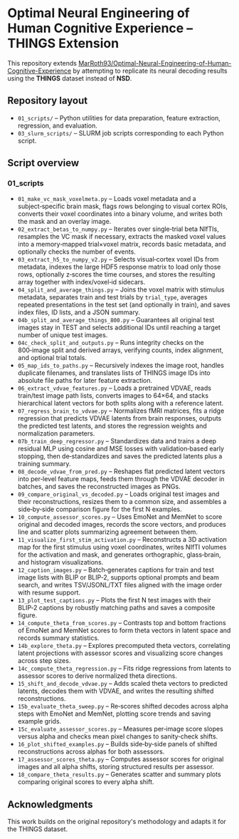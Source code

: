 # Optimal Neural Engineering of Human Cognitive Experience – THINGS Extension

This repository extends [MarRoth93/Optimal-Neural-Engineering-of-Human-Cognitive-Experience](https://github.com/MarRoth93/Optimal-Neural-Engineering-of-Human-Cognitive-Experience) by attempting to replicate its neural decoding results using the **THINGS** dataset instead of **NSD**.

## Repository layout

- `01_scripts/` – Python utilities for data preparation, feature extraction, regression, and evaluation.
- `03_slurm_scripts/` – SLURM job scripts corresponding to each Python script.

## Script overview

### 01_scripts

- `01_make_vc_mask_voxelmeta.py` – Loads voxel metadata and a subject‑specific brain mask, flags rows belonging to visual cortex ROIs, converts their voxel coordinates into a binary volume, and writes both the mask and an overlay image.
- `02_extract_betas_to_numpy.py` – Iterates over single‑trial beta NIfTIs, resamples the VC mask if necessary, extracts the masked voxel values into a memory‑mapped trial×voxel matrix, records basic metadata, and optionally checks the number of events.
- `03_extract_h5_to_numpy_v2.py` – Selects visual‑cortex voxel IDs from metadata, indexes the large HDF5 response matrix to load only those rows, optionally z‑scores the time courses, and stores the resulting array together with index/voxel‑id sidecars.
- `04_split_and_average_things.py` – Joins the voxel matrix with stimulus metadata, separates train and test trials by `trial_type`, averages repeated presentations in the test set (and optionally in train), and saves index files, ID lists, and a JSON summary.
- `04b_split_and_average_things_800.py` – Guarantees all original test images stay in TEST and selects additional IDs until reaching a target number of unique test images.
- `04c_check_split_and_outputs.py` – Runs integrity checks on the 800‑image split and derived arrays, verifying counts, index alignment, and optional trial totals.
- `05_map_ids_to_paths.py` – Recursively indexes the image root, handles duplicate filenames, and translates lists of THINGS image IDs into absolute file paths for later feature extraction.
- `06_extract_vdvae_features.py` – Loads a pretrained VDVAE, reads train/test image path lists, converts images to 64×64, and stacks hierarchical latent vectors for both splits along with a reference latent.
- `07_regress_brain_to_vdvae.py` – Normalizes fMRI matrices, fits a ridge regression that predicts VDVAE latents from brain responses, outputs the predicted test latents, and stores the regression weights and normalization parameters.
- `07b_train_deep_regressor.py` – Standardizes data and trains a deep residual MLP using cosine and MSE losses with validation‑based early stopping, then de‑standardizes and saves the predicted latents plus a training summary.
- `08_decode_vdvae_from_pred.py` – Reshapes flat predicted latent vectors into per‑level feature maps, feeds them through the VDVAE decoder in batches, and saves the reconstructed images as PNGs.
- `09_compare_original_vs_decoded.py` – Loads original test images and their reconstructions, resizes them to a common size, and assembles a side‑by‑side comparison figure for the first N examples.
- `10_compute_assessor_scores.py` – Uses EmoNet and MemNet to score original and decoded images, records the score vectors, and produces line and scatter plots summarizing agreement between them.
- `11_visualize_first_stim_activation.py` – Reconstructs a 3D activation map for the first stimulus using voxel coordinates, writes NIfTI volumes for the activation and mask, and generates orthographic, glass‑brain, and histogram visualizations.
- `12_caption_images.py` – Batch‑generates captions for train and test image lists with BLIP or BLIP‑2, supports optional prompts and beam search, and writes TSV/JSONL/TXT files aligned with the image order with resume support.
- `13_plot_test_captions.py` – Plots the first N test images with their BLIP‑2 captions by robustly matching paths and saves a composite figure.
- `14_compute_theta_from_scores.py` – Contrasts top and bottom fractions of EmoNet and MemNet scores to form theta vectors in latent space and records summary statistics.
- `14b_explore_theta.py` – Explores precomputed theta vectors, correlating latent projections with assessor scores and visualizing score changes across step sizes.
- `14c_compute_theta_regression.py` – Fits ridge regressions from latents to assessor scores to derive normalized theta directions.
- `15_shift_and_decode_vdvae.py` – Adds scaled theta vectors to predicted latents, decodes them with VDVAE, and writes the resulting shifted reconstructions.
- `15b_evaluate_theta_sweep.py` – Re‑scores shifted decodes across alpha steps with EmoNet and MemNet, plotting score trends and saving example grids.
- `15c_evaluate_assessor_scores.py` – Measures per‑image score slopes versus alpha and checks mean pixel changes to sanity‑check shifts.
- `16_plot_shifted_examples.py` – Builds side‑by‑side panels of shifted reconstructions across alphas for both assessors.
- `17_assessor_scores_theta.py` – Computes assessor scores for original images and all alpha shifts, storing structured results per assessor.
- `18_compare_theta_results.py` – Generates scatter and summary plots comparing original scores to every alpha shift.

## Acknowledgments

This work builds on the original repository's methodology and adapts it for the THINGS dataset.


